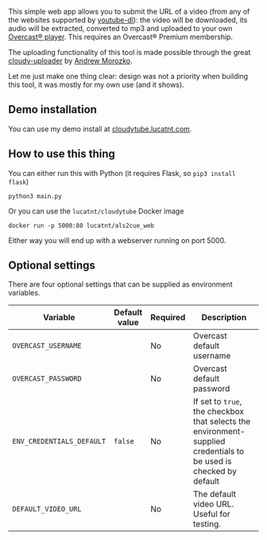 This simple web app allows you to submit the URL of a video (from any of the websites supported by [youtube-dl](https://youtube-dl.org/)): the video will be downloaded, its audio will be extracted, converted to mp3 and uploaded to your own [Overcast® player](https://overcast.fm/). This requires an Overcast® Premium membership.

The uploading functionality of this tool is made possible through the great [cloudy-uploader](https://github.com/Andrew-Morozko/cloudy-uploader) by [Andrew Morozko](https://github.com/Andrew-Morozko).

Let me just make one thing clear: design was not a priority when building this tool, it was mostly for my own use (and it shows).

## Demo installation
You can use my demo install at [cloudytube.lucatnt.com](https://cloudytube.lucatnt.com/).

## How to use this thing
You can either run this with Python (it requires Flask, so `pip3 install flask`)

	python3 main.py

Or you can use the `lucatnt/cloudytube` Docker image

	docker run -p 5000:80 lucatnt/als2cue_web

Either way you will end up with a webserver running on port 5000.

## Optional settings
There are four optional settings that can be supplied as environment variables.

| Variable                  | Default value | Required | Description                                                                                                       |
|---------------------------|---------------|----------|-------------------------------------------------------------------------------------------------------------------|
| `OVERCAST_USERNAME`       |               | No       | Overcast default username                                                                                         |
| `OVERCAST_PASSWORD`       |               | No       | Overcast default password                                                                                         |
| `ENV_CREDENTIALS_DEFAULT` | `false`       | No       | If set to `true`, the checkbox that selects the environment-supplied credentials to be used is checked by default |
| `DEFAULT_VIDEO_URL`       |               | No       | The default video URL. Useful for testing.                                                                        |
